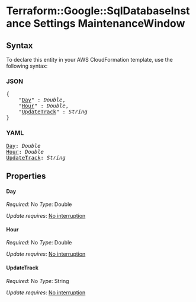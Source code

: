# Terraform::Google::SqlDatabaseInstance Settings MaintenanceWindow

## Syntax

To declare this entity in your AWS CloudFormation template, use the following syntax:

### JSON

<pre>
{
    "<a href="#day" title="Day">Day</a>" : <i>Double</i>,
    "<a href="#hour" title="Hour">Hour</a>" : <i>Double</i>,
    "<a href="#updatetrack" title="UpdateTrack">UpdateTrack</a>" : <i>String</i>
}
</pre>

### YAML

<pre>
<a href="#day" title="Day">Day</a>: <i>Double</i>
<a href="#hour" title="Hour">Hour</a>: <i>Double</i>
<a href="#updatetrack" title="UpdateTrack">UpdateTrack</a>: <i>String</i>
</pre>

## Properties

#### Day

_Required_: No
_Type_: Double

_Update requires_: [No interruption](https://docs.aws.amazon.com/AWSCloudFormation/latest/UserGuide/using-cfn-updating-stacks-update-behaviors.html#update-no-interrupt)

#### Hour

_Required_: No
_Type_: Double

_Update requires_: [No interruption](https://docs.aws.amazon.com/AWSCloudFormation/latest/UserGuide/using-cfn-updating-stacks-update-behaviors.html#update-no-interrupt)

#### UpdateTrack

_Required_: No
_Type_: String

_Update requires_: [No interruption](https://docs.aws.amazon.com/AWSCloudFormation/latest/UserGuide/using-cfn-updating-stacks-update-behaviors.html#update-no-interrupt)

